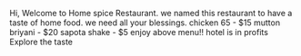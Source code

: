  Hi, Welcome to Home spice Restaurant. we named this restaurant to have a taste of home food. we need all your blessings.
chicken 65 - $15
mutton briyani - $20
sapota shake - $5
enjoy above menu!!
hotel is in profits
Explore the taste
